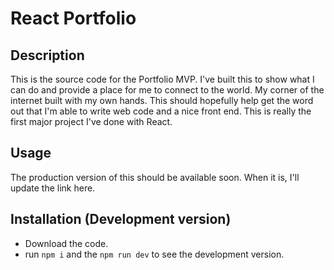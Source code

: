 # React Portfolio

## Description

This is the source code for the Portfolio MVP. I've built this to show what I can do and provide a place for me to connect to the world. My corner of the internet built with my own hands. This should hopefully help get the word out that I'm able to write web code and a nice front end. This is really the first major project I've done with React.

## Usage
The production version of this should be available soon. When it is, I'll update the link here.


## Installation (Development version)

- Download the code.
- run `npm i` and the `npm run dev` to see the development version.
